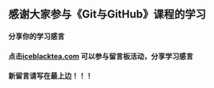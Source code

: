 ## 感谢大家参与《Git与GitHub》课程的学习

#### 分享你的学习感言 
#### 点击[iceblacktea.com](https://github.com/natationz/natationz.github.io) 可以参与留言板活动，分享学习感言
#### 新留言请写在最上边！！！

 
 
